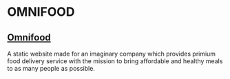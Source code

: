# OMNIFOOD

## [Omnifood](https://nikunjdk.github.io/Omnifood/)

A static website made for an imaginary company which provides primium food delivery service with the mission to bring affordable and healthy meals to as many people as possible.
